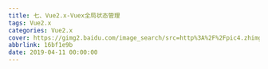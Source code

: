 ```yaml
---
title: 七、Vue2.x-Vuex全局状态管理
tags: Vue2.x
categories: Vue2.x
cover: https://gimg2.baidu.com/image_search/src=http%3A%2F%2Fpic4.zhimg.com%2Fv2-db7221c0d7ca752b2f88d7ca94939976_1440w.jpg&refer=http%3A%2F%2Fpic4.zhimg.com&app=2002&size=f9999,10000&q=a80&n=0&g=0n&fmt=jpeg?sec=1645531271&t=ee378fdaea2d7c5a65a295534e38d247
abbrlink: 16bf1e9b
date: 2019-04-11 00:00:00
---
```

